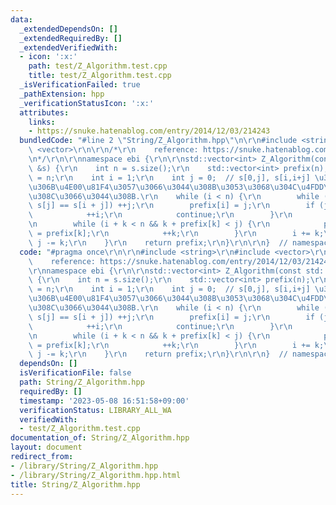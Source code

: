 ```yaml
---
data:
  _extendedDependsOn: []
  _extendedRequiredBy: []
  _extendedVerifiedWith:
  - icon: ':x:'
    path: test/Z_Algorithm.test.cpp
    title: test/Z_Algorithm.test.cpp
  _isVerificationFailed: true
  _pathExtension: hpp
  _verificationStatusIcon: ':x:'
  attributes:
    links:
    - https://snuke.hatenablog.com/entry/2014/12/03/214243
  bundledCode: "#line 2 \"String/Z_Algorithm.hpp\"\n\r\n#include <string>\r\n#include\
    \ <vector>\r\n\r\n/*\r\n    reference: https://snuke.hatenablog.com/entry/2014/12/03/214243\r\
    \n*/\r\n\r\nnamespace ebi {\r\n\r\nstd::vector<int> Z_Algorithm(const std::string\
    \ &s) {\r\n    int n = s.size();\r\n    std::vector<int> prefix(n);\r\n    prefix[0]\
    \ = n;\r\n    int i = 1;\r\n    int j = 0;  // s[0,j], s[i,i+j] \u304C\u3059\u3067\
    \u306B\u4E00\u81F4\u3057\u3066\u3044\u308B\u3053\u3068\u304C\u4FDD\u8A3C\u3055\
    \u308C\u3066\u3044\u308B.\r\n    while (i < n) {\r\n        while (i + j < n &&\
    \ s[j] == s[i + j]) ++j;\r\n        prefix[i] = j;\r\n        if (j == 0) {\r\n\
    \            ++i;\r\n            continue;\r\n        }\r\n        int k = 1;\r\
    \n        while (i + k < n && k + prefix[k] < j) {\r\n            prefix[i + k]\
    \ = prefix[k];\r\n            ++k;\r\n        }\r\n        i += k;\r\n       \
    \ j -= k;\r\n    }\r\n    return prefix;\r\n}\r\n\r\n}  // namespace ebi\n"
  code: "#pragma once\r\n\r\n#include <string>\r\n#include <vector>\r\n\r\n/*\r\n\
    \    reference: https://snuke.hatenablog.com/entry/2014/12/03/214243\r\n*/\r\n\
    \r\nnamespace ebi {\r\n\r\nstd::vector<int> Z_Algorithm(const std::string &s)\
    \ {\r\n    int n = s.size();\r\n    std::vector<int> prefix(n);\r\n    prefix[0]\
    \ = n;\r\n    int i = 1;\r\n    int j = 0;  // s[0,j], s[i,i+j] \u304C\u3059\u3067\
    \u306B\u4E00\u81F4\u3057\u3066\u3044\u308B\u3053\u3068\u304C\u4FDD\u8A3C\u3055\
    \u308C\u3066\u3044\u308B.\r\n    while (i < n) {\r\n        while (i + j < n &&\
    \ s[j] == s[i + j]) ++j;\r\n        prefix[i] = j;\r\n        if (j == 0) {\r\n\
    \            ++i;\r\n            continue;\r\n        }\r\n        int k = 1;\r\
    \n        while (i + k < n && k + prefix[k] < j) {\r\n            prefix[i + k]\
    \ = prefix[k];\r\n            ++k;\r\n        }\r\n        i += k;\r\n       \
    \ j -= k;\r\n    }\r\n    return prefix;\r\n}\r\n\r\n}  // namespace ebi"
  dependsOn: []
  isVerificationFile: false
  path: String/Z_Algorithm.hpp
  requiredBy: []
  timestamp: '2023-05-08 16:51:58+09:00'
  verificationStatus: LIBRARY_ALL_WA
  verifiedWith:
  - test/Z_Algorithm.test.cpp
documentation_of: String/Z_Algorithm.hpp
layout: document
redirect_from:
- /library/String/Z_Algorithm.hpp
- /library/String/Z_Algorithm.hpp.html
title: String/Z_Algorithm.hpp
---
```

